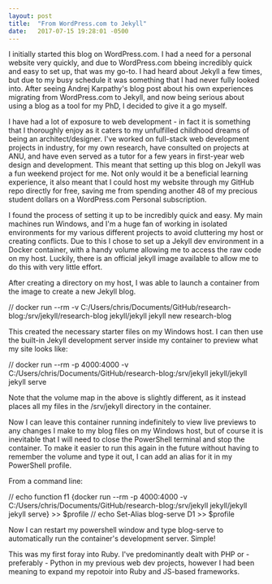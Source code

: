 ```yaml
---
layout: post
title:  "From WordPress.com to Jekyll"
date:   2017-07-15 19:28:01 -0500
---
```

I initially started this blog on WordPress.com. I had a need for a personal website very quickly, and due to WordPress.com bbeing incredibly quick and easy to set up, that was my go-to. I had heard about Jekyll a few times, but  due to my busy schedule it was something that I had never fully looked into. After seeing Andrej Karpathy's blog post about his own experiences migrating from WordPress.com to Jekyll, and now being serious about using a blog as a tool for my PhD, I decided to give it a go myself. 

I have had a lot of exposure to web development - in fact it is something that I thoroughly enjoy as it caters to my unfulfilled childhood dreams of being an architect/designer. I've worked on full-stack web development projects in industry, for my own research, have consulted on projects at ANU, and have even served as a tutor for a few years in first-year web design and development. This meant that setting up this blog on Jekyll was a fun weekend project for me. Not only would it be a beneficial learning experience, it also meant that I could host my website through my GitHub repo directly for free, saving me from spending another 48 of my precious student dollars on a WordPress.com Personal subscription.

I found the process of setting it up to be incredibly quick and easy. My main machines run Windows, and I'm a huge fan of working in isolated environments for my various different projects to avoid cluttering my host or creating conflicts. Due to this I chose to set up a Jekyll dev environment in a Docker container, with a handy volume allowing me to access the raw code on my host. Luckily, there is an official jekyll image available to allow me to do this with very little effort.

After creating a directory on my host, I was able to launch a container from the image to create a new Jekyll blog.

// docker run --rm -v C:/Users/chris/Documents/GitHub/research-blog:/srv/jekyll/research-blog jekyll/jekyll jekyll new research-blog

This created the necessary starter files on my Windows host. I can then use the built-in Jekyll development server inside my container to preview what my site looks like:

// docker run --rm -p 4000:4000 -v C:/Users/chris/Documents/GitHub/research-blog:/srv/jekyll jekyll/jekyll jekyll serve

Note that the volume map in the above is slightly different, as it instead places all my files in the /srv/jekyll directory in the container. 

Now I can leave this container running indefinitely to view live previews to any changes I make to my blog files on my Windows host, but of course it is inevitable that I will need to close the PowerShell terminal and stop the container. To make it easier to run this again in the future without having to remember the volume and type it out, I can add an alias for it in my PowerShell profile.

From a command line: 

// echo function f1 {docker run --rm -p 4000:4000 -v C:/Users/chris/Documents/GitHub/research-blog:/srv/jekyll jekyll/jekyll jekyll serve} >> $profile
// echo Set-Alias blog-serve D1 >> $profile

Now I can restart my powershell window and type blog-serve to automatically run the container's development server. Simple!

This was my first foray into Ruby. I've predominantly dealt with PHP or - preferably - Python in my previous web dev projects, however I had been meaning to expand my repotoir into Ruby and JS-based frameworks. 